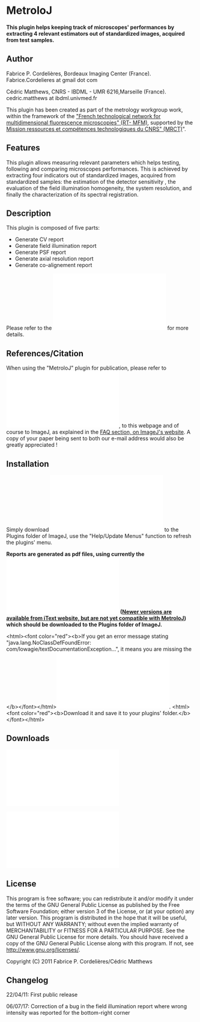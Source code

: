 # MetroloJ

**This plugin helps keeping track of microscopes\' performances by
extracting 4 relevant estimators out of standardized images, acquired
from test samples.**

## Author

Fabrice P. Cordelières, Bordeaux Imaging Center (France).
Fabrice.Cordelieres at gmail dot com

Cédric Matthews, CNRS - IBDML - UMR 6216,Marseille (France).
cedric.matthews at ibdml.univmed.fr

This plugin has been created as part of the metrology workgroup work,
within the framework of the [\"French technological network for
multidimensional fluorescence microscopies\" (RT-
MFM)](http://rtmfm.cnrs.fr/), supported by the [Mission ressources et
compétences technologiques du CNRS\"
(MRCT)](http://www.mrct.cnrs.fr/)\".

## Features

This plugin allows measuring relevant parameters which helps testing,
following and comparing microscopes performances. This is achieved by
extracting four indicators out of standardized images, acquired from
standardized samples: the estimation of the detector sensitivity , the
evaluation of the field illumination homogeneity, the system resolution,
and finally the characterization of its spectral registration.

## Description

This plugin is composed of five parts:

-   Generate CV report
-   Generate field illumination report
-   Generate PSF report
-   Generate axial resolution report
-   Generate co-alignement report

Please refer to the ![plugin\'s
manual](/plugin/analysis/metroloj/metroloj.pdf) for more details.

## References/Citation

When using the "MetroloJ" plugin for publication, please refer to
![Cédric Matthews and Fabrice P. Cordelieres, MetroloJ : an ImageJ
plugin to help monitor microscopes\' health, in ImageJ User & Developer
Conference 2010
proceedings](/plugin/analysis/metroloj/matthews_cordelieres_-_imagej_user_developer_conference_-_2010.pdf),
to this webpage and of course to ImageJ, as explained in the [FAQ
section, on ImageJ's website](http://rsbweb.nih.gov/ij/docs/faqs.html).
A copy of your paper being sent to both our e-mail address would also be
greatly appreciated !

## Installation

Simply download ![](/plugin/analysis/metroloj/metroloj_.jar) to the
Plugins folder of ImageJ, use the \"Help/Update Menus\" function to
refresh the plugins\' menu.

**Reports are generated as pdf files, using currently the ![iText
library v2.1.4](/plugin/analysis/metroloj/itext-2.1.4.jar) ([Newer
versions are available from iText website, but are not yet compatible
with MetroloJ](http://itextpdf.com/download.php)) which should be
downloaded to the Plugins folder of ImageJ.**

\<html\>\<font color=\"red\"\>\<b\>If you get an error message stating
\"java.lang.NoClassDefFoundError:
com/lowagie/textDocumentationException\...\", it means you are missing
the \</b\>\</font\>\</html\>![iText library
v2.1.4](/plugin/analysis/metroloj/itext-2.1.4.jar). \<html\>\<font
color=\"red\"\>\<b\>Download it and save it to your plugins\'
folder.\</b\>\</font\>\</html\>

## Downloads

![The plugin is available from
here](/plugin/analysis/metroloj/metroloj_.jar)

![The plugin\'s manual is available from
here](/plugin/analysis/metroloj/metroloj.pdf)

## License

This program is free software; you can redistribute it and/or modify it
under the terms of the GNU General Public License as published by the
Free Software Foundation; either version 3 of the License, or (at your
option) any later version. This program is distributed in the hope that
it will be useful, but WITHOUT ANY WARRANTY; without even the implied
warranty of MERCHANTABILITY or FITNESS FOR A PARTICULAR PURPOSE. See the
GNU General Public License for more details. You should have received a
copy of the GNU General Public License along with this program. If not,
see <http://www.gnu.org/licenses/>.

Copyright (C) 2011 Fabrice P. Cordelières/Cédric Matthews

## Changelog

22/04/11: First public release

06/07/17: Correction of a bug in the field illumination report where
wrong intensity was reported for the bottom-right corner
